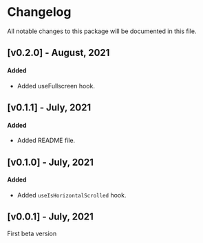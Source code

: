 # Changelog

All notable changes to this package will be documented in this file.

## [v0.2.0] - August, 2021

#### Added

- Added useFullscreen hook.

## [v0.1.1] - July, 2021

#### Added

- Added README file.

## [v0.1.0] - July, 2021

#### Added

- Added `useIsHorizontalScrolled` hook.

## [v0.0.1] - July, 2021

First beta version
